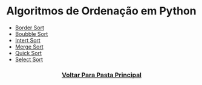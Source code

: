 # Algoritmos de Ordenação em Python

- [Border Sort](BorderSort.py)
- [Boubble Sort](BubbleSort.py)
- [Intert Sort](InsertSort.py)
- [Merge Sort](MergeSort.py)
- [Quick Sort](QuickSort.py)
- [Select Sort](SelectSort.py)

<H3 align="center">
<a href="https://github.com/Hilster00/Sorting-Algorithms/tree/main">
Voltar Para Pasta Principal
</a>
</H3>
